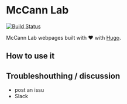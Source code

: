 # McCann Lab

[![Build Status](https://travis-ci.org/McCannLab/McCannLab.github.io.svg?branch=devel)](https://travis-ci.org/McCannLab/McCannLab.github.io)

McCann Lab webpages built with :heart: with [Hugo](https://gohugo.io/).

## How to use it 

## Troubleshouthing / discussion

- post an issu
- Slack
